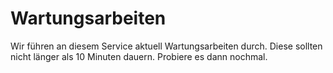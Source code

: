 # Wartungsarbeiten
Wir führen an diesem Service aktuell Wartungsarbeiten durch. Diese sollten nicht länger als 10 Minuten dauern. Probiere es dann nochmal.